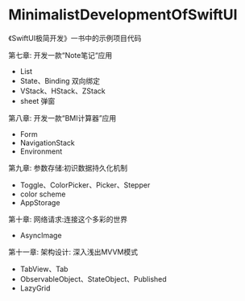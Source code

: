 # MinimalistDevelopmentOfSwiftUI

《SwiftUI极简开发》一书中的示例项目代码

第七章: 开发一款“Note笔记“应用

- List
- State、Binding 双向绑定
- VStack、HStack、ZStack
- sheet 弹窗

第八章: 开发一款“BMI计算器”应用

- Form
- NavigationStack
- Environment

第九章: 参数存储:初识数据持久化机制

- Toggle、ColorPicker、Picker、Stepper
- color scheme
- AppStorage

第十章: 网络请求:连接这个多彩的世界

- AsyncImage

第十一章: 架构设计: 深入浅出MVVM模式

- TabView、Tab
- ObservableObject、StateObject、Published
- LazyGrid
